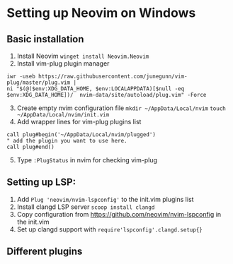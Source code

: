 # Setting up Neovim on Windows

## Basic installation
1) Install Neovim `winget install Neovim.Neovim`
2) Install vim-plug plugin manager
```
iwr -useb https://raw.githubusercontent.com/junegunn/vim-plug/master/plug.vim |
ni "$(@($env:XDG_DATA_HOME, $env:LOCALAPPDATA)[$null -eq $env:XDG_DATA_HOME])/  nvim-data/site/autoload/plug.vim" -Force
```
3) Create empty nvim configuration file
`mkdir ~/AppData/Local/nvim`
`touch ~/AppData/Local/nvim/init.vim`
4) Add wrapper lines for vim-plug plugins list
```
call plug#begin('~/AppData/Local/nvim/plugged')
" add the plugin you want to use here.
call plug#end()
```
5) Type `:PlugStatus` in nvim for checking vim-plug

## Setting up LSP:
1) Add `Plug 'neovim/nvim-lspconfig'` to the init.vim plugins list
2) Install clangd LSP server `scoop install clangd`
3) Copy configuration from https://github.com/neovim/nvim-lspconfig in the init.vim
4) Set up clangd support with `require'lspconfig'.clangd.setup{}` 

## Different plugins
